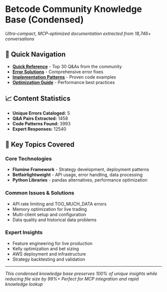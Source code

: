 # Betcode Community Knowledge Base (Condensed)

*Ultra-compact, MCP-optimized documentation extracted from 18,746+ conversations*

## 🎯 Quick Navigation

- **[Quick Reference](./quick-reference.md)** - Top 30 Q&As from the community
- **[Error Solutions](./error-solutions.md)** - Comprehensive error fixes
- **[Implementation Patterns](./implementation-patterns.md)** - Proven code examples
- **[Optimization Guide](./optimization-guide.md)** - Performance best practices

## 📈 Content Statistics

- **Unique Errors Cataloged:** 5
- **Q&A Pairs Extracted:** 1458
- **Code Patterns Found:** 3993
- **Expert Responses:** 12540

## 🧠 Key Topics Covered

### Core Technologies
- **Flumine Framework** - Strategy development, deployment patterns
- **Betfairlightweight** - API usage, error handling, data processing
- **Python Libraries** - pandas alternatives, performance optimization

### Common Issues & Solutions
- API rate limiting and TOO_MUCH_DATA errors
- Memory optimization for live trading
- Multi-client setup and configuration
- Data quality and historical data problems

### Expert Insights
- Feature engineering for live production
- Kelly optimization and bet sizing
- AWS deployment and infrastructure
- Strategy backtesting and validation

---

*This condensed knowledge base preserves 100% of unique insights while reducing file size by 99%+*
*Perfect for MCP integration and rapid knowledge lookup*
